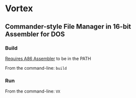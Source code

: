 # Vortex
## Commander-style File Manager in 16-bit Assembler for DOS

### Build 

[Requires A86 Assembler](http://www.eji.com) to be in the PATH

From the command-line: `build`

### Run

From the command-line: `VX`

